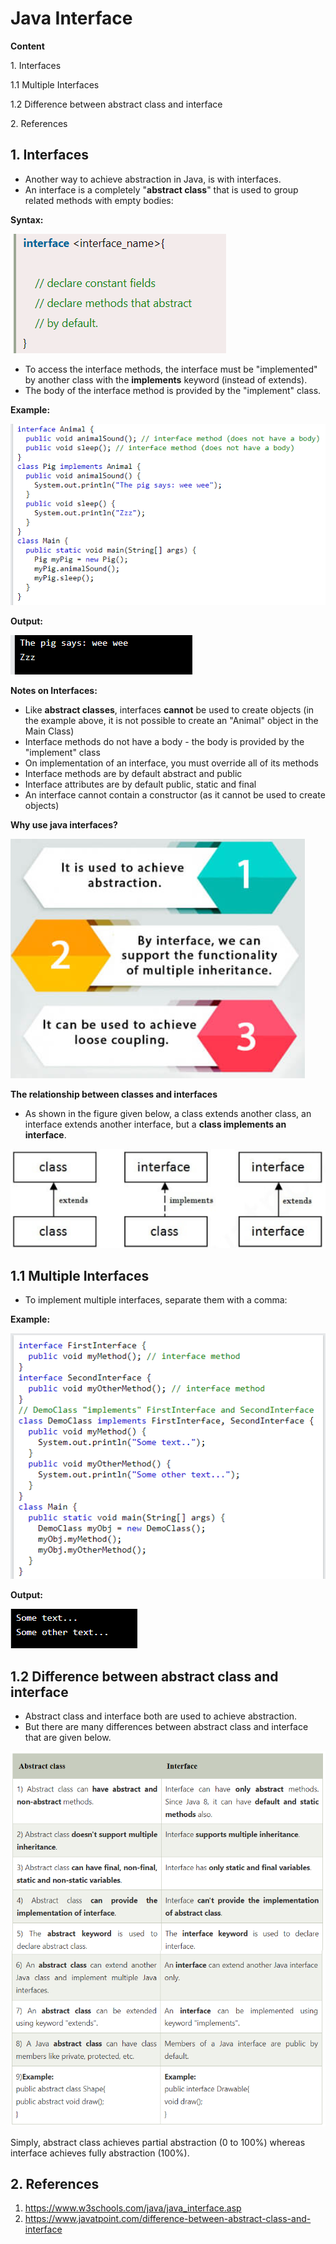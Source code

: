 # Java Interface

**Content**

1\. Interfaces

1.1 Multiple Interfaces

1.2 Difference between abstract class and interface

2\. References

## 1. Interfaces

-   Another way to achieve abstraction in Java, is with interfaces.
-   An interface is a completely "**abstract class**" that is used to group related methods with empty bodies:

**Syntax:**

![](media/3dab66351a02817fe676ef951fd67156.png)

-   To access the interface methods, the interface must be "implemented" by another class with the **implements** keyword (instead of extends).
-   The body of the interface method is provided by the "implement" class.

**Example:**

![](media/c6f2dc35dd3f0f435bed90cbf20f156b.png)

**Output:**

![](media/8b4e8761ea67d4697a1cd714f53ddaf9.png)

**Notes on Interfaces:**

-   Like **abstract classes**, interfaces **cannot** be used to create objects (in the example above, it is not possible to create an "Animal" object in the Main Class)
-   Interface methods do not have a body - the body is provided by the "implement" class
-   On implementation of an interface, you must override all of its methods
-   Interface methods are by default abstract and public
-   Interface attributes are by default public, static and final
-   An interface cannot contain a constructor (as it cannot be used to create objects)

**Why use java interfaces?**

![](media/3f590ce0f2b46ddd229ebd595f324f65.png)

**The relationship between classes and interfaces**

-   As shown in the figure given below, a class extends another class, an interface extends another interface, but a **class implements an interface**.

![](media/f2989d7eebdb0efaf14a161d591a6e03.png)

## 1.1 Multiple Interfaces

-   To implement multiple interfaces, separate them with a comma:

**Example:**

![](media/f929499b9de75dd9169aa1fb72aff44c.png)

**Output:**

![](media/06f6fb64a85980f30ae72537a8e5c1f7.png)

## 1.2 Difference between abstract class and interface

-   Abstract class and interface both are used to achieve abstraction.
-   But there are many differences between abstract class and interface that are given below.

![](media/fab3932e5f27153914697e3196b0aba5.png)

Simply, abstract class achieves partial abstraction (0 to 100%) whereas interface achieves fully abstraction (100%).

## 2. References

1.  https://www.w3schools.com/java/java_interface.asp
2.  https://www.javatpoint.com/difference-between-abstract-class-and-interface
